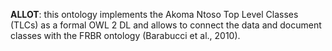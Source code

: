 **ALLOT**: this ontology implements the Akoma Ntoso Top Level Classes (TLCs) as a formal OWL 2 DL and allows to connect the data and document classes with the FRBR ontology (Barabucci et al., 2010).

